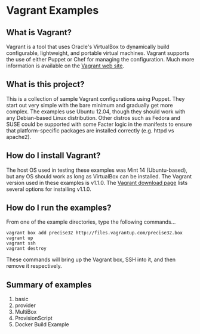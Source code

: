 # Vagrant Examples

## What is Vagrant?

Vagrant is a tool that uses Oracle's VirtualBox to dynamically build configurable, lightweight, and portable virtual machines. Vagrant supports the use of either Puppet or Chef for managing the configuration. Much more information is available on the [Vagrant web site](http://www.vagrantup.com).

## What is this project?

This is a collection of sample Vagrant configurations using Puppet. They start out very simple with the bare minimum and gradually get more complex. The examples use Ubuntu 12.04, though they should work with any Debian-based Linux distribution. Other distros such as Fedora and SUSE could be supported with some Facter logic in the manifests to ensure that platform-specific packages are installed correctly (e.g. httpd vs apache2).

## How do I install Vagrant?

The host OS used in testing these examples was Mint 14 (Ubuntu-based), but any OS should work as long as VirtualBox can be installed. The Vagrant version used in these examples is v1.1.0. The [Vagrant download page](http://downloads.vagrantup.com/tags/v1.1.0) lists several options for installing v1.1.0.

## How do I run the examples?

From one of the example directories, type the following commands...

```
vagrant box add precise32 http://files.vagrantup.com/precise32.box
vagrant up
vagrant ssh
vagrant destroy
```

These commands will bring up the Vagrant box, SSH into it, and then remove it respectively.

## Summary of examples

1. basic
2. provider
3. MultiBox
4. ProvisionScript
5. Docker Build Example
